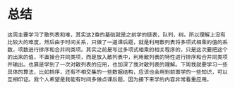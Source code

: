 # 总结
    这周主要学习了散列表和堆，其实这2章的基础就是之前学的链表，队列，树。所以理解上没有比较大的难度，然后由于时间关系，只做了一道课后题，就是利用散列表将多项式相乘的值的系数，项数进行排序和合并同类项。其实之前是写过多项式相乘的相关程序的，只是这次要把这个的出来的值，不直接合并同类项，而是放入散列表中，利用散列表的特性进行排序和合并同类项并输出。也算是学到了一次对散列表的应用，也加深了我对散列表的理解。下周我就要学习一些具体的算法，比如排序，还有不相交集的一些数据结构，应该也会用到前面学的一些知识，可以互相印证。我个人希望是我能有时间多做点课后题，因为接下来学的内容非常看重应用。
